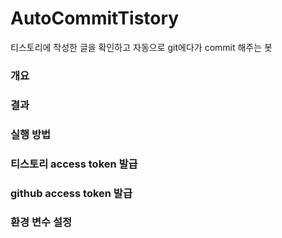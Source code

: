 # AutoCommitTistory
티스토리에 작성한 글을 확인하고 자동으로 git에다가 commit 해주는 봇


### 개요


### 결과


### 실행 방법


### 티스토리 access token 발급

### github access token 발급


### 환경 변수 설정
